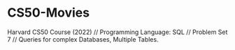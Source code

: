 # CS50-Movies
Harvard CS50 Course (2022) // Programming Language: SQL // Problem Set 7 // Queries for complex Databases,  Multiple Tables.
